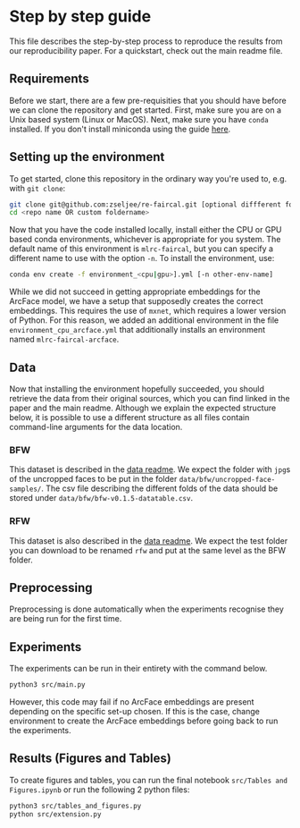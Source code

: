 # Step by step guide

This file describes the step-by-step process to reproduce the results from our reproducibility paper.  For a quickstart, check out the main readme file.

## Requirements

Before we start, there are a few pre-requisities that you should have before we can clone the repository and get started.  First, make sure you are on a Unix based system (Linux or MacOS).  Next, make sure you have `conda` installed.  If you don't install miniconda using the guide [here][miniconda].

## Setting up the environment

To get started, clone this repository in the ordinary way you're used to, e.g. with `git clone`:

```sh
git clone git@github.com:zseljee/re-faircal.git [optional diffferent foldername]
cd <repo name OR custom foldername>
```

Now that you have the code installed locally, install either the CPU or GPU based conda environments, whichever is appropriate for you system.  The default name of this environment is `mlrc-faircal`, but you can specify a different name to use with the option `-n`.  To install the environment, use:

```sh
conda env create -f environment_<cpu|gpu>].yml [-n other-env-name]
```

While we did not succeed in getting appropriate embeddings for the ArcFace model, we have a setup that supposedly creates the correct embeddings.  This requires the use of `mxnet`, which requires a lower version of Python.  For this reason, we added an additional environment in the file `environment_cpu_arcface.yml` that additionally installs an environment named `mlrc-faircal-arcface`.

## Data

Now that installing the environment hopefully succeeded, you should retrieve the data from their original sources, which you can find linked in the paper and the main readme.  Although we explain the expected structure below, it is possible to use a different structure as all files contain command-line arguments for the data location.

### BFW

This dataset is described in the [data readme].  We expect the folder with `jpg`s of the uncropped faces to be put in the folder `data/bfw/uncropped-face-samples/`.  The csv file describing the different folds of the data should be stored under `data/bfw/bfw-v0.1.5-datatable.csv`.

### RFW

This dataset is also described in the [data readme].  We expect the test folder you can download to be renamed `rfw` and put at the same level as the BFW folder.

## Preprocessing

Preprocessing is done automatically when the experiments recognise they are being run for the first time.

## Experiments

The experiments can be run in their entirety with the command below.

```sh
python3 src/main.py
```

However, this code may fail if no ArcFace embeddings are present depending on the specific set-up chosen.  If this is the case, change environment to create the ArcFace embeddings before going back to run the experiments.

## Results (Figures and Tables)

To create figures and tables, you can run the final notebook `src/Tables and Figures.ipynb` or run the following 2 python files:

```sh
python3 src/tables_and_figures.py
python src/extension.py
```

[data readme]: ./data/README.md
[miniconda]: https://docs.conda.io/en/latest/miniconda.html
